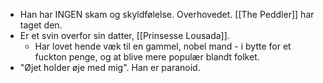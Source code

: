 - Han har INGEN skam og skyldfølelse. Overhovedet. [[The Peddler]] har taget den.
- Er et svin overfor sin datter, [[Prinsesse Lousada]].
	- Har lovet hende væk til en gammel, nobel mand - i bytte for et fuckton penge, og at blive mere populær blandt folket.
- "Øjet holder øje med mig". Han er paranoid.